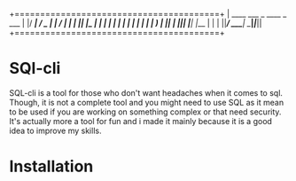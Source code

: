+========================================+
| ____   ___  _           ____ _     ___ |
|/ ___| / _ \| |         / ___| |   |_ _||
|\___ \| | | | |   _____| |   | |    | | |
| ___) | |_| | |__|_____| |___| |___ | | |
||____/ \__\_\_____|     \____|_____|___||
+========================================+

# SQl-cli

SQL-cli is a tool for those who don't want headaches when it comes to sql. Though, it is not a complete tool and you might need to use SQL as it mean to be used if you are working on something complex or that need security. It's actually more a tool for fun and i made it mainly because it is a good idea to improve my skills.

# Installation
